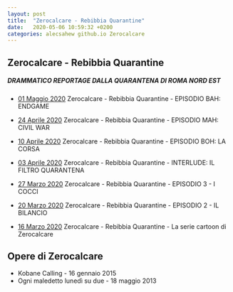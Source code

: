 ```yaml
---
layout: post
title:  "Zerocalcare - Rebibbia Quarantine"
date:   2020-05-06 10:59:32 +0200
categories: alecsahew github.io Zerocalcare
---
```



## Zerocalcare - Rebibbia Quarantine 
##### DRAMMATICO REPORTAGE DALLA QUARANTENA DI ROMA NORD EST

* [01 Maggio 2020][01maggio2020-lnk] Zerocalcare - Rebibbia Quarantine - EPISODIO BAH: ENDGAME     

* [24 Aprile 2020][24aprile2020-lnk] Zerocalcare - Rebibbia Quarantine - EPISODIO MAH: CIVIL WAR  

* [10 Aprile 2020][10aprile2020-lnk] Zerocalcare - Rebibbia Quarantine - EPISODIO BOH: LA CORSA  

* [03 Aprile 2020][03aprile2020-lnk] Zerocalcare - Rebibbia Quarantine - INTERLUDE: IL FILTRO QUARANTENA   

* [27 Marzo 2020][27marzo2020-lnk]   Zerocalcare - Rebibbia Quarantine - EPISODIO 3 - I COCCI   

* [20 Marzo 2020][20marzo2020-lnk]   Zerocalcare - Rebibbia Quarantine - EPISODIO 2 - IL BILANCIO  

* [16 Marzo 2020][16marzo2020-lnk]   Zerocalcare - Rebibbia Quarantine - La serie cartoon di Zerocalcare  

[01maggio2020-lnk]:  https://www.youtube.com/watch?v=-QpruNycIds 
[24aprile2020-lnk]:  https://www.youtube.com/watch?v=hfWeC2bHKds
[10aprile2020-lnk]:  https://www.youtube.com/watch?v=kI_gvEYBDB0
[03aprile2020-lnk]:  https://www.youtube.com/watch?v=iKvew8ao-Xw
[27marzo2020-lnk]:   https://www.youtube.com/watch?v=JormsWBmgEI
[20marzo2020-lnk]:   https://www.youtube.com/watch?v=6Xo-mC-kmqU
[16marzo2020-lnk]:   https://www.youtube.com/watch?v=-Cew3bGevs0


## Opere di Zerocalcare

* Kobane Calling  - 16 gennaio 2015
* Ogni maledetto lunedì su due - 18 maggio 2013

